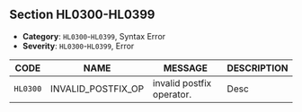 ## Section HL0300-HL0399

- **Category**: `HL0300`-`HL0399`, Syntax Error
- **Severity**: `HL0300`-`HL0399`, Error

| CODE     | NAME               | MESSAGE                   | DESCRIPTION |
| -------- | ------------------ | ------------------------- | ----------- |
| `HL0300` | INVALID_POSTFIX_OP | invalid postfix operator. | Desc        |
